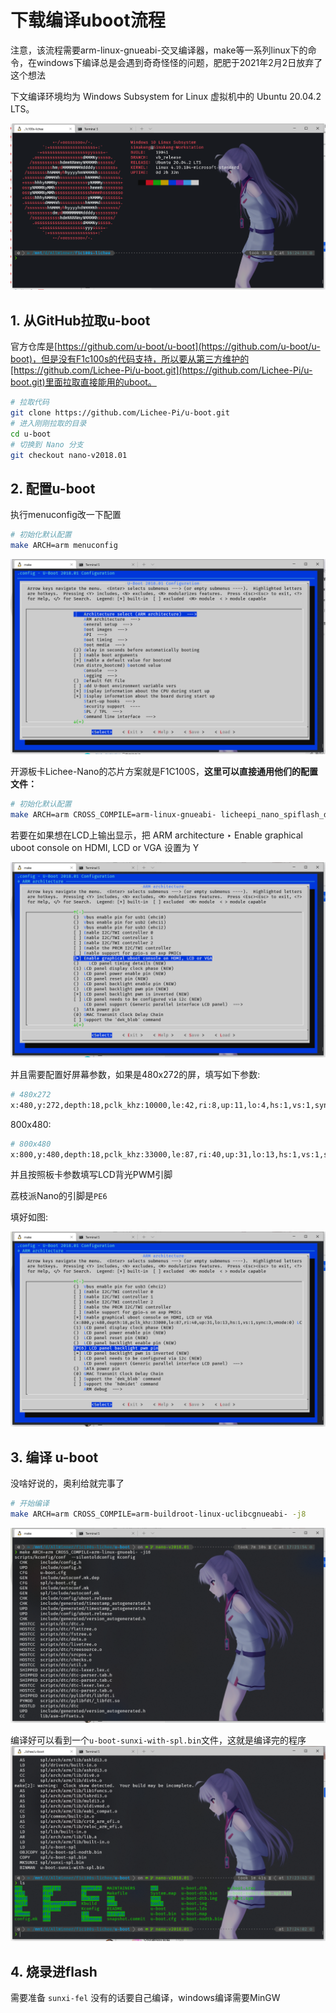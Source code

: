 # 下载编译uboot流程

注意，该流程需要arm-linux-gnueabi-交叉编译器，make等一系列linux下的命令，在windows下编译总是会遇到奇奇怪怪的问题，肥肥于2021年2月2日放弃了这个想法

 下文编译环境均为 Windows Subsystem for Linux 虚拟机中的 Ubuntu 20.04.2 LTS。

![编译环境](imgs/f8bcd18fd1b84108b7aee94d1b76f658.png)

## 1. 从GitHub拉取u-boot

官方仓库是[https://github.com/u-boot/u-boot](https://github.com/u-boot/u-boot)，但是没有F1c100s的代码支持，所以要从第三方维护的[https://github.com/Lichee-Pi/u-boot.git](https://github.com/Lichee-Pi/u-boot.git)里面拉取直接能用的uboot。

```bash
# 拉取代码
git clone https://github.com/Lichee-Pi/u-boot.git
# 进入刚刚拉取的目录
cd u-boot
# 切换到 Nano 分支
git checkout nano-v2018.01
```

## 2. 配置u-boot

执行menuconfig改一下配置
```bash
# 初始化默认配置
make ARCH=arm menuconfig
```

![](imgs/83d2f5bcc522444697e9cdaa67167a67.png)


开源板卡Lichee-Nano的芯片方案就是F1C100S，**这里可以直接通用他们的配置文件：**

```bash
# 初始化默认配置
make ARCH=arm CROSS_COMPILE=arm-linux-gnueabi- licheepi_nano_spiflash_defconfig
```

若要在如果想在LCD上输出显示，把 ARM architecture ‣ Enable graphical uboot console on HDMI, LCD or VGA 设置为 Y

![](imgs/92db0b98d4ba40e3ba7570832cc62291.png)

并且需要配置好屏幕参数，如果是480x272的屏，填写如下参数:
```bash
# 480x272
x:480,y:272,depth:18,pclk_khz:10000,le:42,ri:8,up:11,lo:4,hs:1,vs:1,sync:3,vmode:0
```
800x480:
```bash
# 800x480
x:800,y:480,depth:18,pclk_khz:33000,le:87,ri:40,up:31,lo:13,hs:1,vs:1,sync:3,vmode:0
```
并且按照板卡参数填写LCD背光PWM引脚

荔枝派Nano的引脚是```PE6```

填好如图:

![](imgs/08c36d0f8f2747d9856bc7613493a4d2.png)

## 3. 编译 u-boot

没啥好说的，奥利给就完事了
```bash
# 开始编译
make ARCH=arm CROSS_COMPILE=arm-buildroot-linux-uclibcgnueabi- -j8
```
![](imgs/e9c57e01f9534947b12c631595148a14.png)

编译好可以看到一个```u-boot-sunxi-with-spl.bin```文件，这就是编译完的程序
![](imgs/7d2bd44cb20a408792240695df281275.png)

## 4. 烧录进flash

需要准备 ```sunxi-fel``` 没有的话要自己编译，windows编译需要MinGW